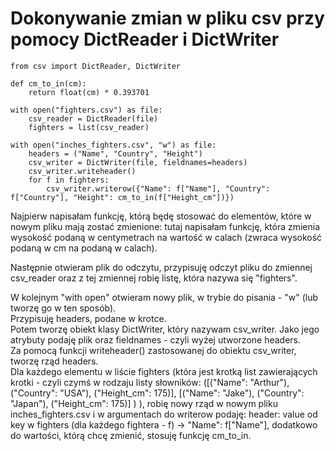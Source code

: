 # Dokonywanie zmian w pliku csv przy pomocy DictReader i DictWriter  

```
from csv import DictReader, DictWriter

def cm_to_in(cm):
    return float(cm) * 0.393701
    
with open("fighters.csv") as file:
    csv_reader = DictReader(file)
    fighters = list(csv_reader)
    
with open("inches_fighters.csv", "w") as file:
    headers = ("Name", "Country", "Height")
    csv_writer = DictWriter(file, fieldnames=headers)
    csv_writer.writeheader()
    for f in fighters:
        csv_writer.writerow({"Name": f["Name"], "Country": f["Country"], "Height": cm_to_in(f["Height_cm"])})
```

Najpierw napisałam funkcję, którą będę stosować do elementów, które w nowym pliku mają zostać zmienione: tutaj napisałam funkcję, która zmienia wysokość podaną w centymetrach na wartość w calach (zwraca wysokość podaną w cm na podaną w calach).  
  
Następnie otwieram plik do odczytu, przypisuję odczyt pliku do zmiennej csv_reader oraz z tej zmiennej robię listę, która nazywa się "fighters".  
  
W kolejnym "with open" otwieram nowy plik, w trybie do pisania - "w" (lub tworzę go w ten sposób).  
Przypisuję headers, podane w krotce.  
Potem tworzę obiekt klasy DictWriter, który nazywam csv_writer. Jako jego atrybuty podaję plik oraz fieldnames - czyli wyżej utworzone headers.  
Za pomocą funkcji writeheader() zastosowanej do obiektu csv_writer, tworzę rząd headers.  
Dla każdego elementu w liście fighters (która jest krotką list zawierających krotki - czyli czymś w rodzaju listy słowników:
  ([("Name": "Arthur"), ("Country": "USA"), ("Height_cm": 175)],
   [("Name": "Jake"), ("Country": "Japan"), ("Height_cm": 175)]
   )
), robię nowy rząd w nowym pliku inches_fighters.csv i w argumentach do writerow podaję:
header: value od key w fighters (dla każdego fightera - f) -> "Name": f["Name"],
dodatkowo do wartości, którą chcę zmienić, stosuję funkcję cm_to_in.
